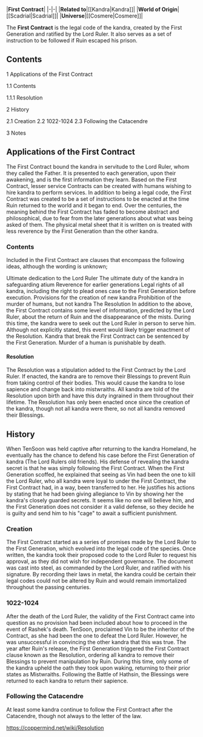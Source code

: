 |**First Contract**|
|-|-|
|**Related to**|[[Kandra\|Kandra]]|
|**World of Origin**|[[Scadrial\|Scadrial]]|
|**Universe**|[[Cosmere\|Cosmere]]|

The **First Contract** is the legal code of the kandra, created by the First Generation and ratified by the Lord Ruler. It also serves as a set of instruction to be followed if Ruin escaped his prison.

## Contents

1 Applications of the First Contract

1.1 Contents

1.1.1 Resolution




2 History

2.1 Creation
2.2 1022-1024
2.3 Following the Catacendre


3 Notes


## Applications of the First Contract
The First Contract bound the kandra in servitude to the Lord Ruler, whom they called the Father. It is presented to each generation, upon their awakening, and is the first information they learn. Based on the First Contract, lesser service Contracts can be created with humans wishing to hire kandra to perform services.
In addition to being a legal code, the First Contract was created to be a set of instructions to be enacted at the time Ruin returned to the world and it began to end. Over the centuries, the meaning behind the First Contract has faded to become abstract and philosophical, due to fear from the later generations about what was being asked of them. The physical metal sheet that it is written on is treated with less reverence by the First Generation than the other kandra.

### Contents
Included in the First Contract are clauses that encompass the following ideas, although the wording is unknown;

Ultimate dedication to the Lord Ruler
The ultimate duty of the kandra in safeguarding atium
Reverence for earlier generations
Legal rights of all kandra, including the right to plead ones case to the First Generation before execution.
Provisions for the creation of new kandra
Prohibition of the murder of humans, but not kandra
The Resolution
In addition to the above, the First Contract contains some level of information, predicted by the Lord Ruler, about the return of Ruin and the disappearance of the mists. During this time, the kandra were to seek out the Lord Ruler in person to serve him. Although not explicitly stated, this event would likely trigger enactment of the Resolution.
Kandra that break the First Contract can be sentenced by the First Generation. Murder of a human is punishable by death.

#### Resolution
The Resolution was a stipulation added to the First Contract by the Lord Ruler. If enacted, the kandra are to remove their Blessings to prevent Ruin from taking control of their bodies. This would cause the kandra to lose sapience and change back into mistwraiths. All kandra are told of the Resolution upon birth and have this duty ingrained in them throughout their lifetime.
The Resolution has only been enacted once since the creation of the kandra, though not all kandra were there, so not all kandra removed their Blessings.

## History
When TenSoon was held captive after returning to the kandra Homeland, he eventually has the chance to defend his case before the First Generation of kandra (The Lord Rulers old friends). His defense of revealing the kandra secret is that he was simply following the First Contract. When the First Generation scoffed, he explained that seeing as Vin had been the one to kill the Lord Ruler, who all kandra were loyal to under the First Contract, the First Contract had, in a way, been transferred to her. He justifies his actions by stating that he had been giving allegiance to Vin by showing her the kandra's closely guarded secrets. It seems like no one will believe him, and the First Generation does not consider it a valid defense, so they decide he is guilty and send him to his "cage" to await a sufficient punishment.

### Creation
The First Contract started as a series of promises made by the Lord Ruler to the First Generation, which evolved into the legal code of the species. Once written, the kandra took their proposed code to the Lord Ruler to request his approval, as they did not wish for independent governance.
The document was cast into steel, as commanded by the Lord Ruler, and ratified with his signature. By recording their laws in metal, the kandra could be certain their legal codes could not be altered by Ruin and would remain immortalized throughout the passing centuries.

### 1022-1024
After the death of the Lord Ruler, the validity of the First Contract came into question as no provision had been included about how to proceed in the event of Rashek's death. TenSoon, proclaimed Vin to be the inheritor of the Contract, as she had been the one to defeat the Lord Ruler. However, he was unsuccessful in convincing the other kandra that this was true.
The year after Ruin's release, the First Generation triggered the First Contract clause known as the Resolution, ordering all kandra to remove their Blessings to prevent manipulation by Ruin. During this time, only some of the kandra upheld the oath they took upon waking, returning to their prior states as Mistwraiths. Following the Battle of Hathsin, the Blessings were returned to each kandra to return their sapience.

### Following the Catacendre
At least some kandra continue to follow the First Contract after the Catacendre, though not always to the letter of the law.



https://coppermind.net/wiki/Resolution